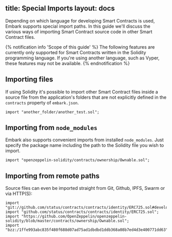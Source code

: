 title: Special Imports
layout: docs
---

Depending on which language for developing Smart Contracts is used, Embark supports special import paths. In this guide we'll discuss the various ways of importing Smart Contract source code in other Smart Contract files.

{% notification info 'Scope of this guide' %}
The following features are currently only supported for Smart Contracts written in the Solidity programming language. If you're using another language, such as Vyper, these features may not be available.
{% endnotification %}

## Importing files

If using Solidity it's possible to import other Smart Contract files inside a source file from the application's folders that are not explicitly defined in the `contracts` property of `embark.json`.

```
import "another_folder/another_test.sol";
```

## Importing from `node_modules`

Embark also supports convenient imports from installed `node_modules`. Just specify the package name including the path to the Solidity file you wish to import.

```
import "openzeppelin-solidity/contracts/ownership/Ownable.sol";
```

## Importing from remote paths

Source files can even be imported straight from Git, Github, IPFS, Swarm  or via HTTP(S):

```
import "git://github.com/status/contracts/contracts/identity/ERC725.sol#develop";
import "github.com/status/contracts/contracts/identity/ERC725.sol";
import "https://github.com/OpenZeppelin/openzeppelin-solidity/blob/master/contracts/ownership/Ownable.sol";
import "bzz:/1ffe993abc835f480f688d07ad75ad1dbdbd1ddb368a08b7ed4d3e400771dd63"
```

